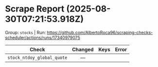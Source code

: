 # Scrape Report (2025-08-30T07:21:53.918Z)

Group: `stocks`  |  Run: https://github.com/AlbertoRoca96/scraping-checks-scheduler/actions/runs/17340979075

| Check | Changed | Keys | Error |
|---|:---:|:--|:--|
| `stock_ntdoy_global_quote` | — |  |  |
